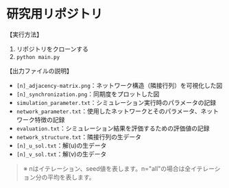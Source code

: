 # 研究用リポジトリ

【実行方法】
1. リポジトリをクローンする
2. `python main.py`

【出力ファイルの説明】
* `[n]_adjacency-matrix.png`：ネットワーク構造（隣接行列）を可視化した図
* `[n]_synchronization.png`：同期度をプロットした図
* `simulation_parameter.txt`：シミュレーション実行時のパラメータの記録
* `network_parameter.txt`：使用したネットワークとそのパラメータ、ネットワーク特徴の記録
* `evaluation.txt`：シミュレーション結果を評価するための評価値の記録
* `network_structure.txt`：隣接行列の生データ
* `[n]_u_sol.txt`：解(u)の生データ
* `[n]_v_sol.txt`：解(v)の生データ
> ※
> nはイテレーション、seed値を表します。n="all"の場合は全イテレーション分の平均を表します。
